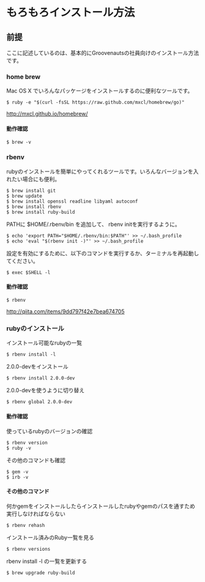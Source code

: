 # もろもろインストール方法

## 前提

ここに記述しているのは、基本的にGroovenautsの社員向けのインストール方法です。

### home brew

Mac OS X でいろんなパッケージをインストールするのに便利なツールです。

    $ ruby -e "$(curl -fsSL https://raw.github.com/mxcl/homebrew/go)"

http://mxcl.github.io/homebrew/

#### 動作確認

    $ brew -v

### rbenv

rubyのインストールを簡単にやってくれるツールです。いろんなバージョンを入れたい場合にも便利。

    $ brew install git
    $ brew update
    $ brew install openssl readline libyaml autoconf
    $ brew install rbenv
    $ brew install ruby-build

PATHに $HOME/.rbenv/bin を追加して、 rbenv initを実行するように。

    $ echo 'export PATH="$HOME/.rbenv/bin:$PATH"' >> ~/.bash_profile
    $ echo 'eval "$(rbenv init -)"' >> ~/.bash_profile

設定を有効にするために、以下のコマンドを実行するか、ターミナルを再起動してください。

    $ exec $SHELL -l


#### 動作確認

    $ rbenv

http://qiita.com/items/9dd797f42e7bea674705

### rubyのインストール

インストール可能なrubyの一覧

    $ rbenv install -l

2.0.0-devをインストール

    $ rbenv install 2.0.0-dev

2.0.0-devを使うように切り替え

    $ rbenv global 2.0.0-dev


#### 動作確認

使っているrubyのバージョンの確認

    $ rbenv version
    $ ruby -v

その他のコマンドも確認

    $ gem -v
    $ irb -v

#### その他のコマンド

何かgemをインストールしたらインストールしたrubyやgemのパスを通すため実行しなければならない

    $ rbenv rehash

インストール済みのRuby一覧を見る

    $ rbenv versions

rbenv install -l の一覧を更新する

    $ brew upgrade ruby-build


